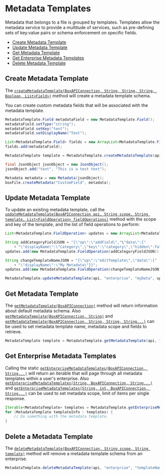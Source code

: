 Metadata Templates
==================

Metadata that belongs to a file is grouped by templates. Templates allow the metadata service to provide a multitude of services, such as pre-defining sets of key:value pairs or schema enforcement on specific fields. 

* [Create Metadata Template](#create-metadata-template)
* [Update Metadata Template](#update-metadata-template)
* [Get Metadata Template](#get-metadata-template)
* [Get Enterprise Metadata Templates](#get-enterprise-metadata-templates)
* [Delete Metadata Template](#delete-metadata-template)

Create Metadata Template
------------------------
The [`createMetadataTemplate(BoxAPIConnection, String, String, String, Boolean, List<Field>)`][create-metadata-template] method will create a metadata template schema.

You can create custom metadata fields that will be associated with the metadata template.

```java
MetadataTemplate.Field metadataField = new MetadataTemplate.Field();
metadataField.setType("string");
metadataField.setKey("text");
metadataField.setDisplayName("Text");

List<MetadataTemplate.Field> fields = new ArrayList<MetadataTemplate.Field>();
fields.add(metadataField);

MetadataTemplate template = MetadataTemplate.createMetadataTemplate(api, "enterprise", "CustomField", "Custom Field", false, fields);

final JsonObject jsonObject = new JsonObject();
jsonObject.add("text", "This is a test text");

Metadata metadata = new Metadata(jsonObject);
boxFile.createMetadata("CustomField", metadata);
```

[create-metadata-template]: http://opensource.box.com/box-java-sdk/javadoc/com/box/sdk/MetadataTemplate.html#createMetadataTemplate-com.box.sdk.BoxAPIConnection-java.lang.String-java.lang.String-java.lang.String-boolean-java.util.List-

Update Metadata Template
------------------------

To update an existing metadata template, call the
[`updateMetadataTemplate(BoxAPIConnection api, String scope, String template, List<FieldOperation> fieldOperations)`][update-metadata-template]
method with the scope and key of the template, and the list of field operations to perform:

```java
List<MetadataTemplate.FieldOperation> updates = new ArrayList<MetadataTemplate.FieldOperation>();

String addCategoryFieldJSON = "{\"op\":\"addField\","\"data\":{"
    + "\"displayName\":\"Category\",\"key\":\"category\",\"hidden\":false,\"type\":\"string\"}}";
updates.add(new MetadataTemplate.FieldOperation(addCategoryFieldJSON));

String changeTemplateNameJSON = "{\"op\":\"editTemplate\",\"data\":{"
    + "\"displayName\":\"My Metadata\"}}";
updates.add(new MetadataTemplate.FieldOperation(changeTemplateNameJSON));

MetadataTemplate.updateMetadataTemplate(api, "enterprise", "myData", updates);
```

[update-metadata-template]: http://opensource.box.com/box-java-sdk/javadoc/com/box/sdk/MetadataTemplate.html#updateMetadataTemplate-com.box.sdk.BoxAPIConnection-java.lang.String-java.lang.String-java.util.List-

Get Metadata Template
---------------------

The [`getMetadataTemplate(BoxAPIConnection)`][get-metadata-template-1] method will return information about default metadata schema.
Also [`getMetadataTemplate(BoxAPIConnection, String)`][get-metadata-template-2] and [`getMetadataTemplate(BoxAPIConnection, String, String, String...)`][get-metadata-template-3] can be used to set metadata template name, metadata scope and fields to retrieve.

```java
MetadataTemplate template = MetadataTemplate.getMetadataTemplate(api, "templateName");
```

[get-metadata-template-1]: http://opensource.box.com/box-java-sdk/javadoc/com/box/sdk/MetadataTemplate.html#getMetadataTemplate-com.box.sdk.BoxAPIConnection-
[get-metadata-template-2]: http://opensource.box.com/box-java-sdk/javadoc/com/box/sdk/MetadataTemplate.html#getMetadataTemplate-com.box.sdk.BoxAPIConnection-java.lang.String-
[get-metadata-template-3]: http://opensource.box.com/box-java-sdk/javadoc/com/box/sdk/MetadataTemplate.html#getMetadataTemplate-com.box.sdk.BoxAPIConnection-java.lang.String-java.lang.String-java.lang.String...-


Get Enterprise Metadata Templates
---------------------------------

Calling the static [`getEnterpriseMetadataTemplates(BoxAPIConnection, String...)`][get-enterprise-metadata-1] will
return an iterable that will page through all metadata templates within a user's enterprise.
Also [`getEnterpriseMetadataTemplates(String, BoxAPIConnection, String...)`][get-enterprise-metadata-2] and [`getEnterpriseMetadataTemplates(String, int, BoxAPIConnection, String...)`][get-enterprise-metadata-3] can be used to set metadata scope, limit of items per single response.

```java
Iterable<MetadataTemplate> templates = MetadataTemplate.getEnterpriseMetadataTemplates(BoxAPIConnection api);
for (MetadataTemplate templateInfo : templates) {
    // Do something with the metadata template.
}
```

[get-enterprise-metadata-1]: http://opensource.box.com/box-java-sdk/javadoc/com/box/sdk/MetadataTemplate.html#getEnterpriseMetadataTemplates-com.box.sdk.BoxAPIConnection-java.lang.String...-
[get-enterprise-metadata-2]: http://opensource.box.com/box-java-sdk/javadoc/com/box/sdk/MetadataTemplate.html#getEnterpriseMetadataTemplates-java.lang.String-com.box.sdk.BoxAPIConnection-java.lang.String...-
[get-enterprise-metadata-3]: http://opensource.box.com/box-java-sdk/javadoc/com/box/sdk/MetadataTemplate.html#getEnterpriseMetadataTemplates-java.lang.String-int-com.box.sdk.BoxAPIConnection-java.lang.String...-

Delete a Metadata Template
--------------------------

The [`deleteMetadataTemplate(BoxAPIConnection, String scope, String template)`][delete-metadata-template] method will remove a metadata template schema
from an enterprise.

```java
MetadataTemplate.deleteMetadataTemplate(api, "enterprise", "templateName");
```

[delete-metadata-template]: http://opensource.box.com/box-java-sdk/javadoc/com/box/sdk/MetadataTemplate.html#deleteMetadataTemplate-com.box.sdk.BoxAPIConnection-java.lang.String-java.lang.String-